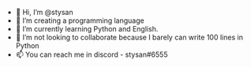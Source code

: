 - 👋 Hi, I’m @stysan
- 👀 I’m creating a programming language
- 🌱 I’m currently learning Python and English.
- 💞️ I’m not looking to collaborate because I barely can write 100 lines in Python
- 📫 You can reach me in discord - stysan#6555
